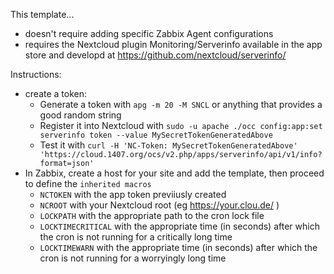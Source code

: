 This template...

 * doesn't require adding specific Zabbix Agent configurations
 * requires the Nextcloud plugin Monitoring/Serverinfo available in the app store and developd at https://github.com/nextcloud/serverinfo/

Instructions:
 * create a token:
   * Generate a token with `apg -m 20 -M SNCL` or anything that provides a good random string
   * Register it into Nextcloud with `sudo -u apache ./occ config:app:set serverinfo token --value MySecretTokenGeneratedAbove`
   * Test it with `curl -H 'NC-Token: MySecretTokenGeneratedAbove' 'https://cloud.1407.org/ocs/v2.php/apps/serverinfo/api/v1/info?format=json'`
 * In Zabbix, create a host for your site and add the template, then proceed to define the  `inherited macros`
   * `NCTOKEN` with the app token previiusly created
   * `NCROOT` with your Nextcloud root (eg https://your.clou.de/ )
   * `LOCKPATH` with the appropriate path to the cron lock file
   * `LOCKTIMECRITICAL` with the appropriate time (in seconds) after which the cron is not running for a critically long time
   * `LOCKTIMEWARN` with the appropriate time (in seconds) after which the cron is not running for a worryingly long time
